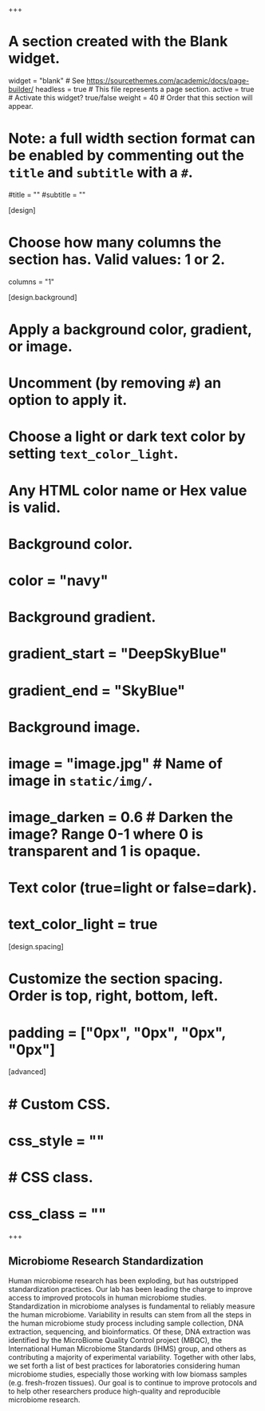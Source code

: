 +++
# A section created with the Blank widget.
widget = "blank"  # See https://sourcethemes.com/academic/docs/page-builder/
headless = true  # This file represents a page section.
active = true  # Activate this widget? true/false
weight = 40  # Order that this section will appear.

# Note: a full width section format can be enabled by commenting out the `title` and `subtitle` with a `#`.
#title = ""
#subtitle = ""

[design]
  # Choose how many columns the section has. Valid values: 1 or 2.
  columns = "1"

[design.background]
  # Apply a background color, gradient, or image.
  #   Uncomment (by removing `#`) an option to apply it.
  #   Choose a light or dark text color by setting `text_color_light`.
  #   Any HTML color name or Hex value is valid.

  # Background color.
  # color = "navy"
  
  # Background gradient.
  # gradient_start = "DeepSkyBlue"
  # gradient_end = "SkyBlue"
  
  # Background image.
  # image = "image.jpg"  # Name of image in `static/img/`.
  # image_darken = 0.6  # Darken the image? Range 0-1 where 0 is transparent and 1 is opaque.

  # Text color (true=light or false=dark).
  # text_color_light = true

[design.spacing]
  # Customize the section spacing. Order is top, right, bottom, left.
  # padding = ["0px", "0px", "0px", "0px"]

[advanced]
#  # Custom CSS. 
#  css_style = ""
#  
#  # CSS class.
#  css_class = ""
+++

## Microbiome Research Standardization

Human microbiome research has been exploding, but has outstripped standardization practices. 
Our lab has been leading the charge to improve access to improved protocols in human microbiome studies. Standardization in microbiome analyses is fundamental to reliably measure the human microbiome. 
Variability in results can stem from all the steps in the human microbiome study process including sample collection, DNA extraction, sequencing, and bioinformatics. 
Of these, DNA extraction was identified by the MicroBiome Quality Control project (MBQC), the International Human Microbiome Standards (IHMS) group, and others as contributing a majority of experimental variability. 
Together with other labs, we set forth a list of best practices for laboratories considering human microbiome studies, especially those working with low biomass samples (e.g. fresh-frozen tissues). 
Our goal is to continue to improve protocols and to help other researchers produce high-quality and reproducible microbiome research. 

